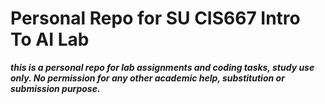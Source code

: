 # Personal Repo for SU CIS667 Intro To AI Lab

_**this is a personal repo for lab assignments and coding tasks, study use only. No permission for any other academic help, substitution or submission purpose.**_



